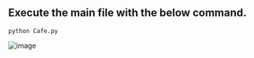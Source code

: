 ## Execute the main file with the below command.
 ```python3
python Cafe.py
 ```  
![image](https://github.com/rebuild-123/Python-Head-First-Design-Patterns/blob/main/pictures_for_README/collections_iterator.png)
